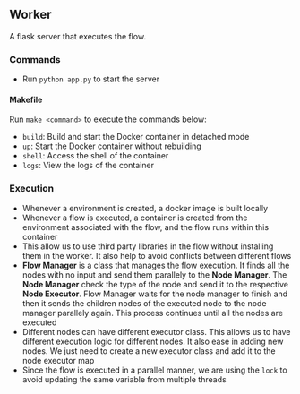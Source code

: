 ## Worker

A flask server that executes the flow. 

### Commands

- Run `python app.py` to start the server

#### Makefile

Run `make <command>` to execute the commands below:

- `build`: Build and start the Docker container in detached mode
- `up`: Start the Docker container without rebuilding
- `shell`: Access the shell of the container
- `logs`: View the logs of the container

### Execution

- Whenever a environment is created, a docker image is built locally
- Whenever a flow is executed, a container is created from the environment associated with the flow, and the flow runs within this container
- This allow us to use third party libraries in the flow without installing them in the worker. It also help to avoid conflicts between different flows
- **Flow Manager** is a class that manages the flow execution. It finds all the nodes with no input and send them parallely to the **Node Manager**. The **Node Manager** check the type of the node and send it to the respective **Node Executor**. Flow Manager waits for the node manager to finish and then it sends the children nodes of the executed node to the node manager parallely again. This process continues until all the nodes are executed
- Different nodes can have different executor class. This allows us to have different execution logic for different nodes. It also ease in adding new nodes. We just need to create a new executor class and add it to the node executor map
- Since the flow is executed in a parallel manner, we are using the `lock` to avoid updating the same variable from multiple threads

